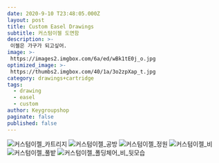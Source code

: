 ```yaml
---
date: 2020-9-10 T23:48:05.000Z
layout: post
title: Custom Easel Drawings
subtitle: 커스텀이젤 도면함
description: >-
 이젤은 가구가 되고싶어.
image: >-
 https://images2.imgbox.com/6a/ed/wBk1tE0j_o.jpg
optimized_image: >-
 https://thumbs2.imgbox.com/40/1a/3o2zpXap_t.jpg
category: drawings+cartridge
tags:
  - drawing
  - easel
  - custom
author: Keygroupshop
paginate: false
published: false
---
```

<img src="https://images2.imgbox.com/13/39/vue5ZmqR_o.jpg" alt="커스텀이젤_카트리지"/>
<img src="https://images2.imgbox.com/4e/73/9JzLNoBI_o.jpg" alt="커스텀이젤_공방"/>
<img src="https://images2.imgbox.com/10/b9/iu91vNLo_o.jpg" alt="커스텀이젤_정원"/>
<img src="https://images2.imgbox.com/0e/a3/sTOosZes_o.jpg" alt="커스텀이젤_비"/>
<img src="https://images2.imgbox.com/cc/c5/ZAcWo64O_o.jpg" alt="커스텀이젤_풀밭"/>
<img src="https://images2.imgbox.com/22/93/lS8QPzEc_o.jpg" alt="커스텀이젤_폴딩체어_비_뒷모습"/>
